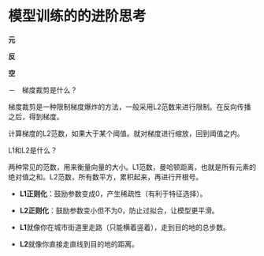# 模型训练的的进阶思考



**元**



**反**



**空**

－　梯度裁剪是什么？

梯度裁剪是一种限制梯度爆炸的方法，一般采用L2范数来进行限制。在反向传播之后，得到梯度。

计算梯度的L2范数，如果大于某个阈值。就对梯度进行缩放，回到阈值之内。

L1和L2是什么？

两种常见的范数，用来衡量向量的大小。L1范数，曼哈顿距离，也就是所有元素的绝对值之和。L2范数，所有数平方，累积起来，再进行开根号。

- **L1正则化**：鼓励参数变成0，产生稀疏性（有利于特征选择）。
- **L2正则化**：鼓励参数变小但不为0，防止过拟合，让模型更平滑。

- **L1**就像你在城市街道里走路（只能横着竖着），走到目的地的总步数。
- **L2**就像你直接走直线到目的地的距离。



